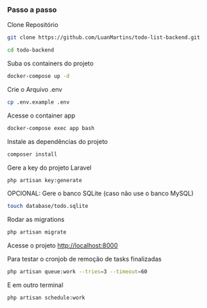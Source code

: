 
### Passo a passo
Clone Repositório
```sh
git clone https://github.com/LuanMartins/todo-list-backend.git
```
```sh
cd todo-backend
```

Suba os containers do projeto
```sh
docker-compose up -d
```


Crie o Arquivo .env
```sh
cp .env.example .env
```

Acesse o container app
```sh
docker-compose exec app bash
```


Instale as dependências do projeto
```sh
composer install
```

Gere a key do projeto Laravel
```sh
php artisan key:generate
```

OPCIONAL: Gere o banco SQLite (caso não use o banco MySQL)
```sh
touch database/todo.sqlite
```

Rodar as migrations
```sh
php artisan migrate
```

Acesse o projeto
[http://localhost:8000](http://localhost:8000)

Para testar o cronjob de remoção de tasks finalizadas

```sh
php artisan queue:work --tries=3 --timeout=60
```

E em outro terminal

```sh
php artisan schedule:work
```